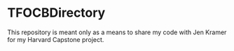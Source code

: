 # TFOCBDirectory
This repository is meant only as a means to share my code with Jen Kramer for my Harvard Capstone project.
